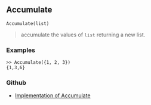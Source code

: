 ## Accumulate

```
Accumulate(list)
```

> accumulate the values of `list` returning a new list.

### Examples

```
>> Accumulate({1, 2, 3})
{1,3,6}
```

### Github

* [Implementation of Accumulate](https://github.com/axkr/symja_android_library/blob/master/symja_android_library/matheclipse-core/src/main/java/org/matheclipse/core/builtin/ListFunctions.java#L524) 
